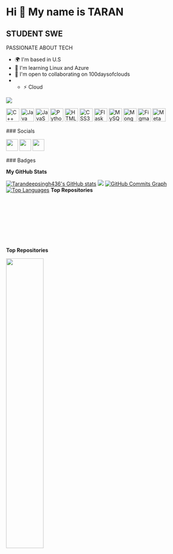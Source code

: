 Hi 👋 My name is TARAN
======================  
STUDENT SWE 
-----------  
PASSIONATE ABOUT TECH 
* 🌍  I'm based in U.S 
* 🧠  I'm learning Linux and Azure 
* 🤝  I'm open to collaborating on 100daysofclouds 
* * ⚡  Cloud

<a href="https://www.github.com/Tarandeepsingh436" target="_blank" rel="noreferrer"><img src="https://img.shields.io/github/followers/Tarandeepsingh436?logo=github&style=for-the-badge&color=a855f7&labelColor=000000" /></a>

<p align="left"> <a href="https://docs.microsoft.com/en-us/cpp/?view=msvc-170" target="_blank" rel="noreferrer"><img src="https://raw.githubusercontent.com/danielcranney/readme-generator/main/public/icons/skills/cplusplus-colored.svg" width="36" height="36" alt="C++" /></a> <a href="https://www.oracle.com/java/" target="_blank" rel="noreferrer"><img src="https://raw.githubusercontent.com/danielcranney/readme-generator/main/public/icons/skills/java-colored.svg" width="36" height="36" alt="Java" /></a> <a href="https://developer.mozilla.org/en-US/docs/Web/JavaScript" target="_blank" rel="noreferrer"><img src="https://raw.githubusercontent.com/danielcranney/readme-generator/main/public/icons/skills/javascript-colored.svg" width="36" height="36" alt="JavaScript" /></a> <a href="https://www.python.org/" target="_blank" rel="noreferrer"><img src="https://raw.githubusercontent.com/danielcranney/readme-generator/main/public/icons/skills/python-colored.svg" width="36" height="36" alt="Python" /></a> <a href="https://developer.mozilla.org/en-US/docs/Glossary/HTML5" target="_blank" rel="noreferrer"><img src="https://raw.githubusercontent.com/danielcranney/readme-generator/main/public/icons/skills/html5-colored.svg" width="36" height="36" alt="HTML5" /></a> <a href="https://www.w3.org/TR/CSS/#css" target="_blank" rel="noreferrer"><img src="https://raw.githubusercontent.com/danielcranney/readme-generator/main/public/icons/skills/css3-colored.svg" width="36" height="36" alt="CSS3" /></a> <a href="https://flask.palletsprojects.com/en/2.0.x/" target="_blank" rel="noreferrer"><img src="https://raw.githubusercontent.com/danielcranney/readme-generator/main/public/icons/skills/flask-colored.svg" width="36" height="36" alt="Flask" /></a> <a href="https://www.mysql.com/" target="_blank" rel="noreferrer"><img src="https://raw.githubusercontent.com/danielcranney/readme-generator/main/public/icons/skills/mysql-colored.svg" width="36" height="36" alt="MySQL" /></a> <a href="https://www.mongodb.com/" target="_blank" rel="noreferrer"><img src="https://raw.githubusercontent.com/danielcranney/readme-generator/main/public/icons/skills/mongodb-colored.svg" width="36" height="36" alt="MongoDB" /></a> <a href="https://www.figma.com/" target="_blank" rel="noreferrer"><img src="https://raw.githubusercontent.com/danielcranney/readme-generator/main/public/icons/skills/figma-colored.svg" width="36" height="36" alt="Figma" /></a> <a href="https://metamask.io/" target="_blank" rel="noreferrer"><img src="https://raw.githubusercontent.com/danielcranney/readme-generator/main/public/icons/skills/metamask-colored.svg" width="36" height="36" alt="MetaMask" /></a> </p> 
 ### Socials  <p align="left"> <a href="https://discord.com/users/Taran#0847" target="_blank" rel="noreferrer"><img src="https://raw.githubusercontent.com/danielcranney/readme-generator/main/public/icons/socials/discord.svg" width="32" height="32" /></a> <a href="https://www.github.com/Tarandeepsingh436" target="_blank" rel="noreferrer"><img src="https://raw.githubusercontent.com/danielcranney/readme-generator/main/public/icons/socials/github.svg" width="32" height="32" /></a> <a href="https://www.linkedin.com/in/tarandeep-singh1/" target="_blank" rel="noreferrer"><img src="https://raw.githubusercontent.com/danielcranney/readme-generator/main/public/icons/socials/linkedin.svg" width="32" height="32" /></a></p>
### Badges

<b>My GitHub Stats</b>

<a href="http://www.github.com/Tarandeepsingh436"><img src="https://github-readme-stats.vercel.app/api?username=Tarandeepsingh436&show_icons=true&hide=&count_private=true&title_color=ef4444&text_color=ec4899&icon_color=a855f7&bg_color=000000&hide_border=true&show_icons=true" alt="Tarandeepsingh436's GitHub stats" /></a>
<a href="http://www.github.com/Tarandeepsingh436"><img src="https://github-readme-streak-stats.herokuapp.com/?user=Tarandeepsingh436&stroke=ec4899&background=000000&ring=ef4444&fire=ef4444&currStreakNum=ec4899&currStreakLabel=ef4444&sideNums=ec4899&sideLabels=ec4899&dates=ec4899&hide_border=true" /></a>
<a href="http://www.github.com/Tarandeepsingh436"><img src="https://activity-graph.herokuapp.com/graph?username=Tarandeepsingh436&bg_color=000000&color=ec4899&line=a855f7&point=ec4899&area_color=000000&area=true&hide_border=true&custom_title=GitHub%20Commits%20Graph" alt="GitHub Commits Graph" /></a>
<a href="https://github.com/Tarandeepsingh436" align="left"><img src="https://github-readme-stats.vercel.app/api/top-langs/?username=Tarandeepsingh436&langs_count=10&title_color=ef4444&text_color=ec4899&icon_color=a855f7&bg_color=000000&hide_border=true&locale=en&custom_title=Top%20%Languages" alt="Top Languages" /></a>
<b>Top Repositories</b>

<div width="100%" align="center"></div><br /><br /><br /><br /><br /><br /><br />


<b>Top Repositories</b>

<div width="100%" align="center"><a href="https://github.com/Tarandeepsingh436/Mining-twitter-data-with-python" align="left"><img align="left" width="45%" src="https://github-readme-stats.vercel.app/api/pin/?username=Tarandeepsingh436&repo=Mining-twitter-data-with-python&title_color=ef4444&text_color=ec4899&icon_color=a855f7&bg_color=000000&hide_border=true&locale=en" /></a></div><br /><br /><br /><br /><br /><br /><br />

